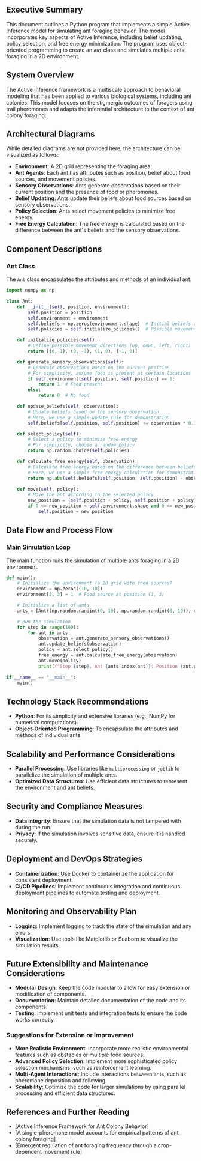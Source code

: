 ## Executive Summary
This document outlines a Python program that implements a simple Active Inference model for simulating ant foraging behavior. The model incorporates key aspects of Active Inference, including belief updating, policy selection, and free energy minimization. The program uses object-oriented programming to create an `Ant` class and simulates multiple ants foraging in a 2D environment.

## System Overview
The Active Inference framework is a multiscale approach to behavioral modeling that has been applied to various biological systems, including ant colonies. This model focuses on the stigmergic outcomes of foragers using trail pheromones and adapts the inferential architecture to the context of ant colony foraging.

## Architectural Diagrams
While detailed diagrams are not provided here, the architecture can be visualized as follows:
- **Environment**: A 2D grid representing the foraging area.
- **Ant Agents**: Each ant has attributes such as position, belief about food sources, and movement policies.
- **Sensory Observations**: Ants generate observations based on their current position and the presence of food or pheromones.
- **Belief Updating**: Ants update their beliefs about food sources based on sensory observations.
- **Policy Selection**: Ants select movement policies to minimize free energy.
- **Free Energy Calculation**: The free energy is calculated based on the difference between the ant's beliefs and the sensory observations.

## Component Descriptions

### Ant Class
The `Ant` class encapsulates the attributes and methods of an individual ant.

```python
import numpy as np

class Ant:
    def __init__(self, position, environment):
        self.position = position
        self.environment = environment
        self.beliefs = np.zeros(environment.shape)  # Initial beliefs about food sources
        self.policies = self.initialize_policies()  # Possible movement policies

    def initialize_policies(self):
        # Define possible movement directions (up, down, left, right)
        return [(0, 1), (0, -1), (1, 0), (-1, 0)]

    def generate_sensory_observations(self):
        # Generate observations based on the current position
        # For simplicity, assume food is present at certain locations
        if self.environment[self.position, self.position] == 1:
            return 1  # Food present
        else:
            return 0  # No food

    def update_beliefs(self, observation):
        # Update beliefs based on the sensory observation
        # Here, we use a simple update rule for demonstration
        self.beliefs[self.position, self.position] += observation * 0.1

    def select_policy(self):
        # Select a policy to minimize free energy
        # For simplicity, choose a random policy
        return np.random.choice(self.policies)

    def calculate_free_energy(self, observation):
        # Calculate free energy based on the difference between beliefs and observations
        # Here, we use a simple free energy calculation for demonstration
        return np.abs(self.beliefs[self.position, self.position] - observation)

    def move(self, policy):
        # Move the ant according to the selected policy
        new_position = (self.position + policy, self.position + policy)
        if 0 <= new_position < self.environment.shape and 0 <= new_position < self.environment.shape:
            self.position = new_position
```

## Data Flow and Process Flow

### Main Simulation Loop
The main function runs the simulation of multiple ants foraging in a 2D environment.

```python
def main():
    # Initialize the environment (a 2D grid with food sources)
    environment = np.zeros((10, 10))
    environment[3, 3] = 1  # Food source at position (3, 3)

    # Initialize a list of ants
    ants = [Ant((np.random.randint(0, 10), np.random.randint(0, 10)), environment) for _ in range(10)]

    # Run the simulation
    for step in range(100):
        for ant in ants:
            observation = ant.generate_sensory_observations()
            ant.update_beliefs(observation)
            policy = ant.select_policy()
            free_energy = ant.calculate_free_energy(observation)
            ant.move(policy)
            print(f"Step {step}, Ant {ants.index(ant)}: Position {ant.position}, Free Energy {free_energy}")

if __name__ == "__main__":
    main()
```

## Technology Stack Recommendations
- **Python**: For its simplicity and extensive libraries (e.g., NumPy for numerical computations).
- **Object-Oriented Programming**: To encapsulate the attributes and methods of individual ants.

## Scalability and Performance Considerations
- **Parallel Processing**: Use libraries like `multiprocessing` or `joblib` to parallelize the simulation of multiple ants.
- **Optimized Data Structures**: Use efficient data structures to represent the environment and ant beliefs.

## Security and Compliance Measures
- **Data Integrity**: Ensure that the simulation data is not tampered with during the run.
- **Privacy**: If the simulation involves sensitive data, ensure it is handled securely.

## Deployment and DevOps Strategies
- **Containerization**: Use Docker to containerize the application for consistent deployment.
- **CI/CD Pipelines**: Implement continuous integration and continuous deployment pipelines to automate testing and deployment.

## Monitoring and Observability Plan
- **Logging**: Implement logging to track the state of the simulation and any errors.
- **Visualization**: Use tools like Matplotlib or Seaborn to visualize the simulation results.

## Future Extensibility and Maintenance Considerations
- **Modular Design**: Keep the code modular to allow for easy extension or modification of components.
- **Documentation**: Maintain detailed documentation of the code and its components.
- **Testing**: Implement unit tests and integration tests to ensure the code works correctly.

### Suggestions for Extension or Improvement
- **More Realistic Environment**: Incorporate more realistic environmental features such as obstacles or multiple food sources.
- **Advanced Policy Selection**: Implement more sophisticated policy selection mechanisms, such as reinforcement learning.
- **Multi-Agent Interactions**: Include interactions between ants, such as pheromone deposition and following.
- **Scalability**: Optimize the code for larger simulations by using parallel processing and efficient data structures.

## References and Further Reading
- [Active Inference Framework for Ant Colony Behavior]
- [A single-pheromone model accounts for empirical patterns of ant colony foraging]
- [Emergent regulation of ant foraging frequency through a crop-dependent movement rule]